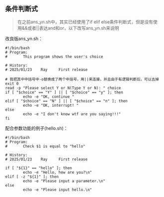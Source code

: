 ## 条件判断式

> 在之前ans_yn.sh中，其实已经使用了if elif else条件判断式，但是没有使用&&或者||表达and和or，以下改写ans_yn.sh来说明

改良版ans_yn.sh：
```Shell
#!/bin/bash
# Program:
#       This program shows the user's choice   

# History:
# 2025/01/23    Ray     First release

# 我把其中中括号中-o替换成了两个中括号，用||来连接，并且由于有逻辑判断后，可以去掉exit 0
read -p "Please select Y or N(Type Y or N): " choice
if [ "$choice" == "Y" ] || [ "$choice" == "y" ]; then
        echo -e "OK, continue "
elif [ "$choice" == "N" ] || [ "$choice" == "n" ]; then
        echo -e "OK, interrupt! "
else
        echo -e "I don't know wtf are you saying!!!"
fi
```

配合参数功能的例子(hello.sh)：
```Shell
#!/bin/bash
# Program:
#       Check $1 is equal to "hello" 

# History:
# 2025/01/23    Ray     First release

if [ "${1}" == "hello" ]; then
        echo -e "Hello, how are you?\n"
elif [ -z "${1}" ]; then
        echo -e "Please input a parameter.\n"
else
        echo -e "Please input hello.\n"
```
